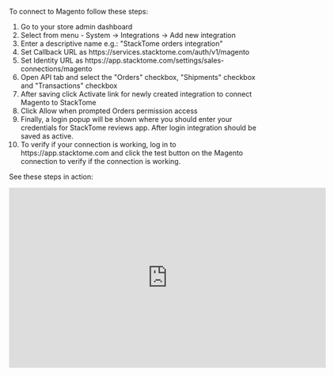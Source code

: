 To connect to Magento follow these steps:

<p><ol type="1">
  <li>Go to your store admin dashboard</li>
  <li>Select from menu - System -> Integrations -> Add new integration</li>
  <li>Enter a descriptive name e.g.: "StackTome orders integration"</li>
  <li>Set Callback URL as https://services.stacktome.com/auth/v1/magento</li>
  <li> Set Identity URL as https://app.stacktome.com/settings/sales-connections/magento</li>
  <li>Open API tab and select the "Orders" checkbox, "Shipments" checkbox and "Transactions" checkbox</li>
  <li>After saving click Activate link for newly created integration to connect
Magento to StackTome</li>
  <li>Click Allow when prompted Orders permission access</li>
  <li>Finally, a login popup will be shown where you should enter your
credentials for StackTome reviews app. After login integration should be
saved as active.</li>
  <li>To verify if your connection is working, log in to https://app.stacktome.com
and click the test button on the Magento connection to verify if the
connection is working.</li>
</ol> </p>

See these steps in action:
<iframe width="640" height="364" src="https://www.loom.com/embed/087c4ef04f14414f9f676a0b47304d4c?t=2" frameborder="0" allowfullscreen></iframe>
